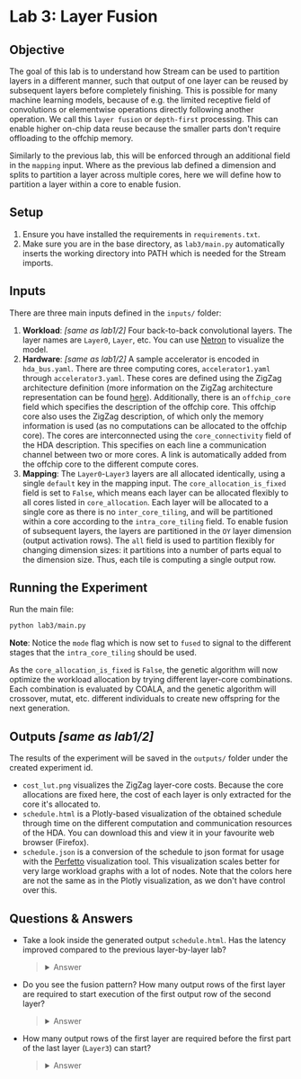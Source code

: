 # Lab 3: Layer Fusion

## Objective
The goal of this lab is to understand how Stream can be used to partition layers in a different manner, such that output of one layer can be reused by subsequent layers before completely finishing. This is possible for many machine learning models, because of e.g. the limited receptive field of convolutions or elementwise operations directly following another operation. We call this `layer fusion` or `depth-first` processing. This can enable higher on-chip data reuse because the smaller parts don't require offloading to the offchip memory.

Similarly to the previous lab, this will be enforced through an additional field in the `mapping` input. Where as the previous lab defined a dimension and splits to partition a layer across multiple cores, here we will define how to partition a layer within a core to enable fusion.

## Setup
1. Ensure you have installed the requirements in `requirements.txt`.
2. Make sure you are in the base directory, as `lab3/main.py` automatically inserts the working directory into PATH which is needed for the Stream imports.

## Inputs
There are three main inputs defined in the `inputs/` folder:
1. **Workload**: _[same as lab1/2]_ Four back-to-back convolutional layers. The layer names are `Layer0`, `Layer`, etc. You can use [Netron](https://netron.app) to visualize the model.
2. **Hardware**: _[same as lab1/2]_ A sample accelerator is encoded in `hda_bus.yaml`. There are three computing cores, `accelerator1.yaml` through `accelerator3.yaml`. These cores are defined using the ZigZag architecture definition (more information on the ZigZag architecture representation can be found [here](https://kuleuven-micas.github.io/zigzag/hardware.html)). Additionally, there is an `offchip_core` field which specifies the description of the offchip core. This offchip core also uses the ZigZag description, of which only the memory information is used (as no computations can be allocated to the offchip core). The cores are interconnected using the `core_connectivity` field of the HDA description. This specifies on each line a communication channel between two or more cores. A link is automatically added from the offchip core to the different compute cores.
3. **Mapping**: The `Layer0`-`Layer3` layers are all allocated identically, using a single `default` key in the mapping input. The `core_allocation_is_fixed` field is set to `False`, which means each layer can be allocated flexibly to all cores listed in `core_allocation`. Each layer will be allocated to a single core as there is no `inter_core_tiling`, and will be partitioned within a core according to the `intra_core_tiling` field. To enable fusion of subsequent layers, the layers are partitioned in the `OY` layer dimension (output activation rows). The `all` field is used to partition flexibly for changing dimension sizes: it partitions into a number of parts equal to the dimension size. Thus, each tile is computing a single output row.


## Running the Experiment
Run the main file:
``` bash
python lab3/main.py
```

**Note**: Notice the `mode` flag which is now set to `fused` to signal to the different stages that the `intra_core_tiling` should be used. 

As the `core_allocation_is_fixed` is `False`, the genetic algorithm will now optimize the workload allocation by trying different layer-core combinations. Each combination is evaluated by COALA, and the genetic algorithm will crossover, mutat, etc. different individuals to create new offspring for the next generation.

## Outputs _[same as lab1/2]_
The results of the experiment will be saved in the `outputs/` folder under the created experiment id.


- `cost_lut.png` visualizes the ZigZag layer-core costs. Because the core allocations are fixed here, the cost of each layer is only extracted for the core it's allocated to.
- `schedule.html` is a Plotly-based visualization of the obtained schedule through time on the different computation and communication resources of the HDA. You can download this and view it in your favourite web browser (Firefox). 
- `schedule.json` is a conversion of the schedule to json format for usage with the [Perfetto](https://ui.perfetto.dev/) visualization tool. This visualization scales better for very large workload graphs with a lot of nodes. Note that the colors here are not the same as in the Plotly visualization, as we don't have control over this.

## Questions & Answers

- Take a look inside the generated output `schedule.html`. Has the latency improved compared to the previous layer-by-layer lab?
    > <details>
    > <summary>Answer</summary>
    >     
    > The latency has improved to `2.98e4`compared to `1.15e5` for `lab2`. This is due to the higher overlap of execution of different layers compared to the equal splits of `lab2` where the dataflow of `accelerator1` caused idling on the other cores.
    > 
    > **Note**: The obtained latency may vary because a genetic algorithm is a non-deterministic optimization algorithm.
    >   
    > </details>

- Do you see the fusion pattern? How many output rows of the first layer are required to start execution of the first output row of the second layer?
    > <details>
    > <summary>Answer</summary>
    >     
    > There are two parts needed of the first layer (`Layer0`), i.e. the first two output rows, before the first output row of `Layer1` can be computed. This is because the convolutional layer has a 3x3 filter with padding of 1.
    >   
    > </details>

- How many output rows of the first layer are required before the first part of the last layer (`Layer3`) can start?
    > <details>
    > <summary>Answer</summary>
    >     
    > When hovering over a Task in the Plotly visualization, or looking the `Tensors` field of the Perfetto visualization the following can be observed: 
    > 
    > - The first part of `Layer3`(sub-id 0) requires first two parts of `Layer2`: sub-ids 0 and 1.
    > 
    > - The second part of `Layer2` (sub-id 1) requires the first three parts of `Layer1`: sub-ids 0, 1 and 2.
    > 
    > - The third part of `Layer1` (sub-id 2) requires the second, third and fourth part of `Layer0`: sub-ids 1, 2 and 3.
    > 
    > There are thus 4 output rows of the first layer needed before the first part of the last layer can start. This can be verified against the convolutional operators: each layer has a 3x3 filter with a stride and paddding of 1.
    >   
    > </details>
